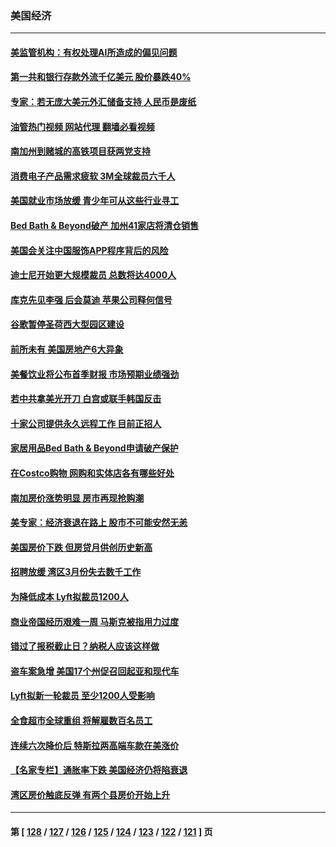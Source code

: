 ### 美国经济
---
#### [美监管机构：有权处理AI所造成的偏见问题](../../pages/ncid1078158/n13981630.md?04261245) 
#### [第一共和银行存款外流千亿美元 股价暴跌40%](../../pages/ncid1078158/n13981596.md?04261245) 
#### [专家：若无庞大美元外汇储备支持 人民币是废纸](../../pages/ncid1078158/n13981559.md?04261245) 
#### [油管热门视频 网站代理 翻墙必看视频](http://138.2.39.72:81/youtube.html?epic-marker?04261245)
#### [南加州到赌城的高铁项目获两党支持](../../pages/ncid1078158/n13981595.md?04261245) 
#### [消费电子产品需求疲软 3M全球裁员六千人](../../pages/ncid1078158/n13981561.md?04261245) 
#### [美国就业市场放缓 青少年可从这些行业寻工](../../pages/ncid1078158/n13981001.md?04261245) 
#### [Bed Bath & Beyond破产 加州41家店将清仓销售](../../pages/ncid1078158/n13980938.md?04261245) 
#### [美国会关注中国服饰APP程序背后的风险](../../pages/ncid1078158/n13980854.md?04261245) 
#### [迪士尼开始更大规模裁员 总数将达4000人](../../pages/ncid1078158/n13980763.md?04261245) 
#### [库克先见李强 后会莫迪 苹果公司释何信号](../../pages/ncid1078158/n13979826.md?04261245) 
#### [谷歌暂停圣荷西大型园区建设](../../pages/ncid1078158/n13980299.md?04261245) 
#### [前所未有 美国房地产6大异象](../../pages/ncid1078158/n13980207.md?04261245) 
#### [美餐饮业将公布首季财报 市场预期业绩强劲](../../pages/ncid1078158/n13979895.md?04261245) 
#### [若中共拿美光开刀 白宫或联手韩国反击](../../pages/ncid1078158/n13979985.md?04261245) 
#### [十家公司提供永久远程工作 目前正招人](../../pages/ncid1078158/n13979911.md?04261245) 
#### [家居用品Bed Bath & Beyond申请破产保护](../../pages/ncid1078158/n13979771.md?04261245) 
#### [在Costco购物 网购和实体店各有哪些好处](../../pages/ncid1078158/n13976979.md?04261245) 
#### [南加房价涨势明显 房市再现抢购潮](../../pages/ncid1078158/n13979402.md?04261245) 
#### [美专家：经济衰退在路上 股市不可能安然无恙](../../pages/ncid1078158/n13979325.md?04261245) 
#### [美国房价下跌 但房贷月供创历史新高](../../pages/ncid1078158/n13979281.md?04261245) 
#### [招聘放缓 湾区3月份失去数千工作](../../pages/ncid1078158/n13978906.md?04261245) 
#### [为降低成本 Lyft拟裁员1200人](../../pages/ncid1078158/n13978868.md?04261245) 
#### [商业帝国经历艰难一周 马斯克被指用力过度](../../pages/ncid1078158/n13978598.md?04261245) 
#### [错过了报税截止日？纳税人应该这样做](../../pages/ncid1078158/n13978772.md?04261245) 
#### [盗车案急增 美国17个州促召回起亚和现代车](../../pages/ncid1078158/n13978597.md?04261245) 
#### [Lyft拟新一轮裁员 至少1200人受影响](../../pages/ncid1078158/n13978557.md?04261245) 
#### [全食超市全球重组 将解雇数百名员工](../../pages/ncid1078158/n13978530.md?04261245) 
#### [连续六次降价后 特斯拉两高端车款在美涨价](../../pages/ncid1078158/n13978510.md?04261245) 
#### [【名家专栏】通胀率下跌 美国经济仍将陷衰退](../../pages/ncid1078158/n13975024.md?04261245) 
#### [湾区房价触底反弹 有两个县房价开始上升](../../pages/ncid1078158/n13978098.md?04261245) 

---
#### 第 [ [128](./128.md?04261245) / [127](./127.md?04261245) / [126](./126.md?04261245) / [125](./125.md?04261245) / [124](./124.md?04261245) / [123](./123.md?04261245) / [122](./122.md?04261245) / [121](./121.md?04261245) ] 页
